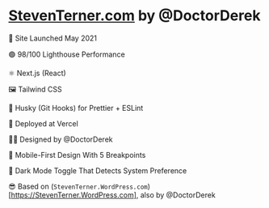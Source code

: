 # [StevenTerner.com](https://StevenTerner.com) by @DoctorDerek

🎉 Site Launched May 2021

🟢 98/100 Lighthouse Performance

⚛ Next.js (React)

🖼 Tailwind CSS

🎣 Husky (Git Hooks) for Prettier + ESLint

🚢 Deployed at Vercel

👨‍🎨 Designed by @DoctorDerek

📱 Mobile-First Design With 5 Breakpoints

🌃 Dark Mode Toggle That Detects System Preference

😎 Based on (`StevenTerner.WordPress.com`)[https://StevenTerner.WordPress.com], also by @DoctorDerek
